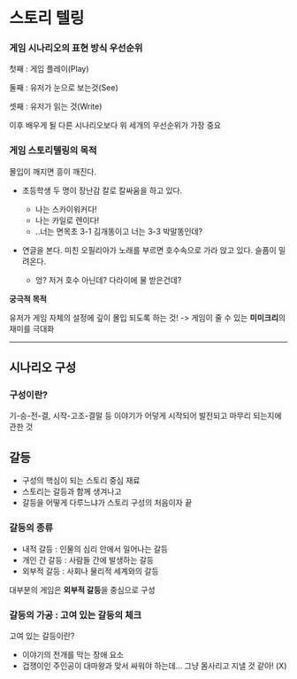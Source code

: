 # 스토리 텔링

### 게임 시나리오의 표현 방식 우선순위

첫째 : 게임 플레이(Play)

둘째 : 유저가 눈으로 보는것(See)

셋째 : 유저가 읽는 것(Write)

이후 배우게 될 다른 시나리오보다 위 세개의 우선순위가 가장 중요

### 게임 스토리텔링의 목적

몰입이 깨지면 흥이 깨진다.
- 초등학생 두 명이 장난감 칼로 칼싸움을 하고 있다.
  - 나는 스카이워커다!
  - 나는 카일로 렌이다!
  - ..너는 면목초 3-1 김개똥이고 너는 3-3 박말똥인데?

- 연글을 본다. 미친 오필리아가 노래를 부르면 호수속으로 가라 앉고 있다. 슬픔이 밀려온다.
  - 엉? 저거 호수 아닌데? 다라이에 물 받은건데?
  
**궁극적 목적**
  
유저가 게임 자체의 설정에 깊이 몰입 되도록 하는 것! -> 게임이 줄 수 있는 **미미크리**의 재미를 극대화

---

## 시나리오 구성

### 구성이란?
기-승-전-결, 시작-고조-결말 등 이야기가 어덯게 시작되어 발전되고 마무리 되는지에 관한 것

## 갈등
- 구성의 핵심이 되는 스토리 중심 재료
- 스토리는 갈등과 함께 생겨나고
- 갈등을 어떻게 다루느냐가 스토리 구성의 처음이자 끝

### 갈등의 종류
- 내적 갈등 : 인물의 심리 안에서 일어나는 갈등
- 개인 간 갈등 : 사람들 간에 발생하는 갈등
- 외부적 갈등 : 사회나 물리적 세계와의 갈등

대부분의 게임은 **외부적 갈등**을 중심으로 구성

### 갈등의 가공 : 고여 있는 갈등의 체크

고여 있는 갈등이란?
- 이야기의 전개를 막는 장애 요소
- 겁쟁이인 주인공이 대마왕과 맞서 싸워야 하는데... 그냥 몸사리고 지낼 것 같아! (X)


